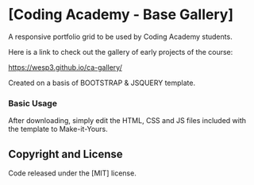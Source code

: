 # [Coding Academy - Base Gallery]
A responsive portfolio grid to be used by Coding Academy students.

Here is a link to check out the gallery of early projects of the course:

https://wesp3.github.io/ca-gallery/

Created on a basis of BOOTSTRAP & JSQUERY template.



### Basic Usage

After downloading, simply edit the HTML, CSS and JS files included with the template to Make-it-Yours.


## Copyright and License

Code released under the [MIT] license.
